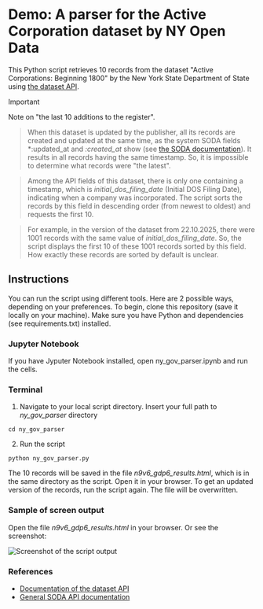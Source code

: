 # Demo: A parser for the Active Corporation dataset by NY Open Data

This Python script retrieves 10 records from the dataset "Active Corporations: Beginning 1800" by the New York State Department of State using [the dataset API](https://data.ny.gov/d/n9v6-gdp6).

> [!IMPORTANT]
> Note on "the last 10 additions to the register".

> When this dataset is updated by the publisher, all its records are created and updated at the same time, as the system SODA fields *:updated_at and *:created_at* show (see [the SODA documentation](https://dev.socrata.com/docs/system-fields.html)). It results in all records having the same timestamp. So, it is impossible to determine what records were "the latest".

> Among the API fields of this dataset, there is only one containing a timestamp, which is *initial_dos_filing_date* (Initial DOS Filing Date), indicating when a company was incorporated. The script sorts the records by this field in descending order (from newest to oldest) and requests the first 10.

> For example, in the version of the dataset from 22.10.2025, there were 1001 records with the same value of *initial_dos_filing_date*. So, the script displays the first 10 of these 1001 records sorted by this field. How exactly these records are sorted by default is unclear.

## Instructions

You can run the script using different tools. Here are 2 possible ways, depending on your preferences. To begin, clone this repository (save it locally on your machine). Make sure you have Python and dependencies (see requirements.txt) installed.

### Jupyter Notebook

If you have Jyputer Notebook installed, open ny_gov_parser.ipynb and run the cells.

### Terminal

1. Navigate to your local script directory. Insert your full path to *ny_gov_parser* directory

```
cd ny_gov_parser
```

2. Run the script

```
python ny_gov_parser.py
```

The 10 records will be saved in the file *n9v6_gdp6_results.html*, which is in the same directory as the script. Open it in your browser. To get an updated version of the records, run the script again. The file will be overwritten.

### Sample of screen output

Open the file *n9v6_gdp6_results.html* in your browser. Or see the screenshot:

![Screenshot of the script output]()

### References

* [Documentation of the dataset API](https://dev.socrata.com/foundry/data.ny.gov/n9v6-gdp6)
* [General SODA API documentation](https://dev.socrata.com/docs/queries/limit.html)
